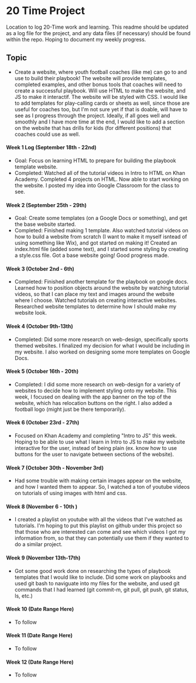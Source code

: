 # 20 Time Project
Location to log 20-Time work and learning.  This readme should be updated as a log file for the project, and any data files (if necessary) should be found within the repo. Hoping to document my weekly progress.  
  
## Topic
* Create a website,  where youth football coaches (like me) can go to and use to build their playbook! The website will provide 
 templates, completed examples, and other bonus tools that coaches will need to create a successful playbook. Will use HTML to make the website, and JS to make it interactif. The website will be styled with CSS. I would like to add templates for play-calling cards or sheets as well, since those are useful for coaches too, but I'm not sure yet if that is doable, will have to see as I progress through the project. Ideally, if all goes well and smoothly and I have more time at the end, I would like to add a section on the website that has drills for kids (for different positions) that coaches could use as well.

#### Week 1 Log (September 18th - 22nd)
* Goal: Focus on learning HTML to prepare for building the playbook template website.
* Completed: Watched all of the tutorial videos in Intro to HTML on Khan Academy. Completed 4 projects on HTML. Now able to
start working on the website. I posted my idea into Google Classroom for the class to see.

#### Week 2 (September 25th - 29th)
* Goal: Create some templates (on a Google Docs or something), and get the base website started.
* Completed: Finished making 1 template. Also watched tutorial videos on how to build a website from scratch (I want to make it myself isntead of using something like Wix), and got started on making it! Created an index.html file (added some text), and I started some styling by creating a style.css file. Got a base website going! Good progress made.

#### Week 3 (October 2nd - 6th)
* Completed: Finished another template for the playbook on google docs. Learned how to position objects around the website by watching tutorial videos, so that I can place my text and images around the website where I choose. Watched tutorials on creating interactive websites. Researched website templates to determine how I should make my website look.

#### Week 4 (October 9th-13th)
* Completed: Did some more research on web-design, specifically sports themed websites. I finalized my decision for what I would be including in my website. I also worked on designing some more templates on Google Docs.

#### Week 5 (October 16th - 20th)
* Completed: I did some more research on web-design for a variety of websites to decide how to implement styling onto my website. This week, I focused on dealing with the app banner on the top of the website, which has relocation buttons on the right. I also added a football logo (might just be there temporarily).

#### Week 6 (October 23rd - 27th)
* Focused on Khan Academy and completing "Intro to JS" this week. Hoping to be able to use what I learn in Intro to JS to make my website interactive for the user, instead of being plain (ex. know how to use buttons for the user to navigate between sections of the website).

#### Week 7 (October 30th - November 3rd)
* Had some trouble with making certain images appear on the website, and how I wanted them to appear. So, I watched a ton of youtube videos on tutorials of using images with html and css.

#### Week 8 (November 6 - 10th )
* I created a playlist on youtube with all the videos that I've watched as tutorials. I'm hoping to put this playlist on github under this project so that those who are interested can come and see which videos I got my information from, so that they can potentially use them if they wanted to do a similar project.

#### Week 9 (November 13th-17th)
* Got some good work done on researching the types of playbook templates that I would like to include. Did some work on playbooks and used git bash to naviguate into my files for the website, and used git commands that I had learned (git commit-m, git pull, git push, git status, ls, etc.)

#### Week 10 (Date Range Here)
* To follow

#### Week 11 (Date Range Here)
* To follow

#### Week 12 (Date Range Here)
* To follow
